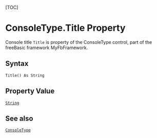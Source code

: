 [TOC]
# ConsoleType.Title Property
 Console title
`Title` is property of the ConsoleType control, part of the freeBasic framework MyFbFramework.
## Syntax
```freeBasic
Title() As String
```
## Property Value
[`String`]("https://www.freebasic.net/wiki/KeyPgString")
## See also
[`ConsoleType`](ConsoleType.md)
